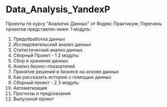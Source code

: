 # Data_Analysis_YandexP
Проекты по курсу "Аналитик Данных" от Яндекс Практикум; Перечень проектов представлен ниже:
1 модуль:
1. Предобработка данных
2. Исследовательский анализ данных
3. Статистический анализ данных
4. Сборный Проект - 1
2 модуль:
1. Сбор и хранение данных
2. Анализ бизнес-показателей
3. Принятие решений в бизнесе на основе данных
4. Как рассказать историю с помощью данных
5. Сборный проект - 2
3 модуль:
1. Автоматизация
2. Прогнозы и предсказания
3. Выпускной проект
